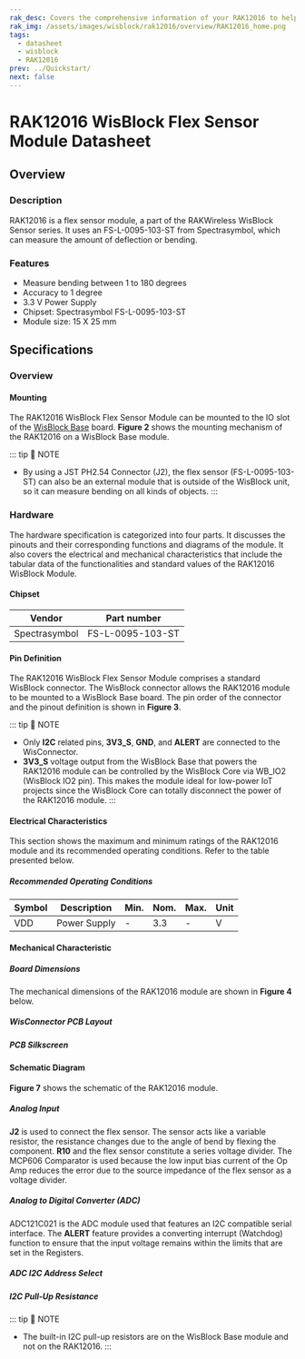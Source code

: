 ```yaml
---
rak_desc: Covers the comprehensive information of your RAK12016 to help you use it. This information includes technical specifications, characteristics, and requirements, and it also discusses the device components.
rak_img: /assets/images/wisblock/rak12016/overview/RAK12016_home.png
tags:
  - datasheet
  - wisblock
  - RAK12016
prev: ../Quickstart/
next: false
---
```


# RAK12016 WisBlock Flex Sensor Module Datasheet

## Overview

<rk-img
  src="/assets/images/wisblock/rak12016/datasheet/RAK12016.png"
  width="35%"
  caption="RAK12016 Flex Sensor Module"
/>

### Description

RAK12016 is a flex sensor module, a part of the RAKWireless WisBlock Sensor series. It uses an FS-L-0095-103-ST from Spectrasymbol, which can measure the amount of deflection or bending.

### Features

- Measure bending between 1 to 180 degrees
- Accuracy to 1 degree
- 3.3&nbsp;V Power Supply
- Chipset: Spectrasymbol FS-L-0095-103-ST 
- Module size: 15 X 25&nbsp;mm

## Specifications

### Overview

#### Mounting

The RAK12016 WisBlock Flex Sensor Module can be mounted to the IO slot of the [WisBlock Base](https://docs.rakwireless.com/Product-Categories/WisBlock/#wisblock-base) board. **Figure 2** shows the mounting mechanism of the RAK12016 on a WisBlock Base module.

<rk-img
  src="/assets/images/wisblock/rak12016/datasheet/mounting-mechanism.png"
  width="50%"
  caption="RAK12016 mounting mechanism on a WisBlock Base module"
/>

::: tip 📝 NOTE
- By using a JST PH2.54 Connector (J2), the flex sensor (FS-L-0095-103-ST) can also be an external module that is outside of the WisBlock unit, so it can measure bending on all kinds of objects.
::: 

### Hardware

The hardware specification is categorized into four parts. It discusses the pinouts and their corresponding functions and diagrams of the module. It also covers the electrical and mechanical characteristics that include the tabular data of the functionalities and standard values of the RAK12016 WisBlock Module.

####  Chipset

|    Vendor     |   Part number    |
| ------------- | ---------------- |
| Spectrasymbol | FS-L-0095-103-ST |

#### Pin Definition

The RAK12016 WisBlock Flex Sensor Module comprises a standard WisBlock connector. The WisBlock connector allows the RAK12016 module to be mounted to a WisBlock Base board. The pin order of the connector and the pinout definition is shown in **Figure 3**.

<rk-img
  src="/assets/images/wisblock/rak12016/datasheet/rak12016-pinout.svg"
  width="65%"
  caption="RAK12016 Pinout Schematic"
/>

::: tip 📝 NOTE
- Only **I2C** related pins, **3V3_S**, **GND**, and **ALERT** are connected to the WisConnector.
- **3V3_S** voltage output from the WisBlock Base that powers the RAK12016 module can be controlled by the WisBlock Core via WB_IO2 (WisBlock IO2 pin). This makes the module ideal for low-power IoT projects since the WisBlock Core can totally disconnect the power of the RAK12016 module.
:::  

#### Electrical Characteristics

This section shows the maximum and minimum ratings of the RAK12016 module and its recommended operating conditions. Refer to the table presented below.

##### Recommended Operating Conditions

| Symbol | Description  | Min. | Nom. | Max.  | Unit |
| ------ | ------------ | ---- | ---- | ----- | ---- |
| VDD    | Power Supply | -    | 3.3  | -     | V    |

#### Mechanical Characteristic

##### Board Dimensions

The mechanical dimensions of the RAK12016 module are shown in **Figure 4** below.

<rk-img
  src="/assets/images/wisblock/rak12016/datasheet/mechanical-dimensions.png"
  width="75%"
  caption="RAK12016 Mechanical Dimensions"
/>

##### WisConnector PCB Layout

<rk-img
  src="/assets/images/wisblock/rak12016/datasheet/wisconnector-pcb.png"
  width="100%"
  caption="WisConnector PCB footprint and recommendations"
/>

##### PCB Silkscreen

<rk-img
  src="/assets/images/wisblock/rak12016/datasheet/rak12016-silkscreen.png"
  width="60%"
  caption="RAK12016 PCB Silkscreen"
/>

#### Schematic Diagram

**Figure 7** shows the schematic of the RAK12016 module.

<rk-img
  src="/assets/images/wisblock/rak12016/datasheet/rak12016-schematic.png"
  width="100%"
  caption="RAK12016 WisBlock Module Schematics"
/>

##### Analog Input

**J2** is used to connect the flex sensor. The sensor acts like a variable resistor, the resistance changes due to the angle of bend by flexing the component. **R10** and the flex sensor constitute a series voltage divider. The MCP606 Comparator is used because the low input bias current of the Op Amp reduces the error due to the source impedance of the flex sensor as a voltage divider.

<rk-img
  src="/assets/images/wisblock/rak12016/datasheet/analog-input.png"
  width="65%"
  caption="RAK12016 Analog Input Schematic"
/>

##### Analog to Digital Converter (ADC)

ADC121C021 is the ADC module used that features an I2C compatible serial interface. The **ALERT** feature provides a converting interrupt (Watchdog) function to ensure that the input voltage remains within the limits that are set in the Registers.

<rk-img
  src="/assets/images/wisblock/rak12016/datasheet/adc.png"
  width="65%"
  caption="RAK12016 Analog to Digital Converter"
/>

##### ADC I2C Address Select

<rk-img
  src="/assets/images/wisblock/rak12016/datasheet/adc-i2c.png"
  width="40%"
  caption="ADC I2C Address Select"
/>

##### I2C Pull-Up Resistance

<rk-img
  src="/assets/images/wisblock/rak12016/datasheet/i2c-pullup.png"
  width="40%"
  caption="RAK12016 I2C Pull-up Resistance"
/>

::: tip 📝 NOTE
- The built-in I2C pull-up resistors are on the WisBlock Base module and not on the RAK12016.
:::

